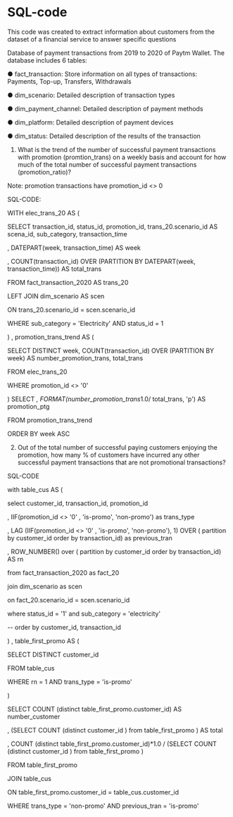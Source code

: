 # SQL-code
This code was created to extract information about customers from the dataset of a financial service to answer specific questions

Database of payment transactions from 2019 to 2020 of Paytm Wallet. The database
includes 6 tables:

● fact_transaction: Store information on all types of transactions: Payments, Top-up, Transfers,
Withdrawals

● dim_scenario: Detailed description of transaction types

● dim_payment_channel: Detailed description of payment methods

● dim_platform: Detailed description of payment devices

● dim_status: Detailed description of the results of the transaction

1. What is the trend of the number of successful payment transactions with promotion
(promtion_trans) on a weekly basis and account for how much of the total number of successful
payment transactions (promotion_ratio)?

Note: promotion transactions have promotion_id <> 0

SQL-CODE:

WITH elec_trans_20 AS (

SELECT transaction_id, status_id, promotion_id, trans_20.scenario_id AS scena_id, sub_category, transaction_time

, DATEPART(week, transaction_time) AS week

, COUNT(transaction_id) OVER (PARTITION BY DATEPART(week, transaction_time)) AS total_trans

FROM fact_transaction_2020 AS trans_20

LEFT JOIN dim_scenario AS scen

ON trans_20.scenario_id = scen.scenario_id

WHERE sub_category = 'Electricity' AND status_id = 1

)
, promotion_trans_trend AS (

SELECT DISTINCT week, COUNT(transaction_id) OVER (PARTITION BY week) AS number_promotion_trans, total_trans

FROM elec_trans_20

WHERE promotion_id <> '0' 

)
SELECT *, FORMAT(number_promotion_trans*1.0/ total_trans, 'p') AS promotion_ptg

FROM promotion_trans_trend

ORDER BY week ASC

2. Out of the total number of successful paying customers enjoying the promotion, how
many % of customers have incurred any other successful payment transactions that are not
promotional transactions?

SQL-CODE

with table_cus AS (

select customer_id, transaction_id, promotion_id

, IIF(promotion_id <> '0' , 'is-promo', 'non-promo') as trans_type

, LAG (IIF(promotion_id <> '0' , 'is-promo', 'non-promo'), 1) OVER ( partition by customer_id order by transaction_id) as previous_tran

, ROW_NUMBER() over ( partition by customer_id order by transaction_id) AS rn

from fact_transaction_2020 as fact_20

join dim_scenario as scen

on fact_20.scenario_id = scen.scenario_id

where status_id = '1' and sub_category = 'electricity'

-- order by customer_id, transaction_id

)
, table_first_promo AS (

SELECT DISTINCT customer_id

FROM table_cus

WHERE rn = 1 AND trans_type = 'is-promo'

)

SELECT COUNT (distinct table_first_promo.customer_id) AS number_customer

, (SELECT COUNT (distinct customer_id ) from table_first_promo ) AS total

, COUNT (distinct table_first_promo.customer_id)*1.0 / (SELECT COUNT (distinct customer_id ) from table_first_promo )

FROM table_first_promo 

JOIN table_cus

ON table_first_promo.customer_id = table_cus.customer_id

WHERE trans_type = 'non-promo' AND previous_tran = 'is-promo'
